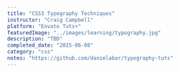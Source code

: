 ```yaml
---
title: "CSS3 Typography Techniques"
instructor: "Craig Campbell"
platform: "Envato Tuts+"
featuredImage: "../images/learning/typography.jpg"
description: "TBD"
completed_date: "2015-06-08"
category: "css"
notes: "https://github.com/danielabar/typography-tuts"
---
```

